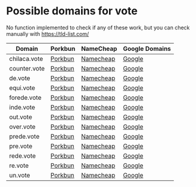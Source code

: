 # Possible domains for vote

No function implemented to check if any of these work, but you can check manually with https://tld-list.com/

| Domain | Porkbun | NameCheap | Google Domains |
|---|---|---|---|
| chilaca.vote | [Porkbun](https://porkbun.com/checkout/search?prb=e814663da1&tlds=&idnLanguage=&search=search&q=chilaca.vote) | [Namecheap](https://www.namecheap.com/domains/registration/results/?domain=chilaca.vote) | [Google](https://domains.google.com/registrar/search?searchTerm=chilaca.vote) |
| counter.vote | [Porkbun](https://porkbun.com/checkout/search?prb=e814663da1&tlds=&idnLanguage=&search=search&q=counter.vote) | [Namecheap](https://www.namecheap.com/domains/registration/results/?domain=counter.vote) | [Google](https://domains.google.com/registrar/search?searchTerm=counter.vote) |
| de.vote | [Porkbun](https://porkbun.com/checkout/search?prb=e814663da1&tlds=&idnLanguage=&search=search&q=de.vote) | [Namecheap](https://www.namecheap.com/domains/registration/results/?domain=de.vote) | [Google](https://domains.google.com/registrar/search?searchTerm=de.vote) |
| equi.vote | [Porkbun](https://porkbun.com/checkout/search?prb=e814663da1&tlds=&idnLanguage=&search=search&q=equi.vote) | [Namecheap](https://www.namecheap.com/domains/registration/results/?domain=equi.vote) | [Google](https://domains.google.com/registrar/search?searchTerm=equi.vote) |
| forede.vote | [Porkbun](https://porkbun.com/checkout/search?prb=e814663da1&tlds=&idnLanguage=&search=search&q=forede.vote) | [Namecheap](https://www.namecheap.com/domains/registration/results/?domain=forede.vote) | [Google](https://domains.google.com/registrar/search?searchTerm=forede.vote) |
| inde.vote | [Porkbun](https://porkbun.com/checkout/search?prb=e814663da1&tlds=&idnLanguage=&search=search&q=inde.vote) | [Namecheap](https://www.namecheap.com/domains/registration/results/?domain=inde.vote) | [Google](https://domains.google.com/registrar/search?searchTerm=inde.vote) |
| out.vote | [Porkbun](https://porkbun.com/checkout/search?prb=e814663da1&tlds=&idnLanguage=&search=search&q=out.vote) | [Namecheap](https://www.namecheap.com/domains/registration/results/?domain=out.vote) | [Google](https://domains.google.com/registrar/search?searchTerm=out.vote) |
| over.vote | [Porkbun](https://porkbun.com/checkout/search?prb=e814663da1&tlds=&idnLanguage=&search=search&q=over.vote) | [Namecheap](https://www.namecheap.com/domains/registration/results/?domain=over.vote) | [Google](https://domains.google.com/registrar/search?searchTerm=over.vote) |
| prede.vote | [Porkbun](https://porkbun.com/checkout/search?prb=e814663da1&tlds=&idnLanguage=&search=search&q=prede.vote) | [Namecheap](https://www.namecheap.com/domains/registration/results/?domain=prede.vote) | [Google](https://domains.google.com/registrar/search?searchTerm=prede.vote) |
| pre.vote | [Porkbun](https://porkbun.com/checkout/search?prb=e814663da1&tlds=&idnLanguage=&search=search&q=pre.vote) | [Namecheap](https://www.namecheap.com/domains/registration/results/?domain=pre.vote) | [Google](https://domains.google.com/registrar/search?searchTerm=pre.vote) |
| rede.vote | [Porkbun](https://porkbun.com/checkout/search?prb=e814663da1&tlds=&idnLanguage=&search=search&q=rede.vote) | [Namecheap](https://www.namecheap.com/domains/registration/results/?domain=rede.vote) | [Google](https://domains.google.com/registrar/search?searchTerm=rede.vote) |
| re.vote | [Porkbun](https://porkbun.com/checkout/search?prb=e814663da1&tlds=&idnLanguage=&search=search&q=re.vote) | [Namecheap](https://www.namecheap.com/domains/registration/results/?domain=re.vote) | [Google](https://domains.google.com/registrar/search?searchTerm=re.vote) |
| un.vote | [Porkbun](https://porkbun.com/checkout/search?prb=e814663da1&tlds=&idnLanguage=&search=search&q=un.vote) | [Namecheap](https://www.namecheap.com/domains/registration/results/?domain=un.vote) | [Google](https://domains.google.com/registrar/search?searchTerm=un.vote) |
